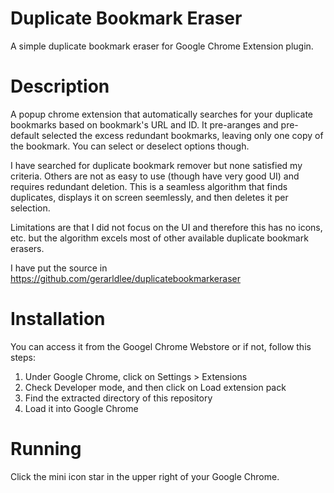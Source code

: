 # Duplicate Bookmark Eraser
A simple duplicate bookmark eraser for Google Chrome Extension plugin.

# Description
A popup chrome extension that automatically searches for your duplicate bookmarks based on bookmark's URL and ID. It pre-aranges and pre-default selected the excess redundant bookmarks, leaving only one copy of the bookmark. You can select or deselect options though.

I have searched for duplicate bookmark remover but none satisfied my criteria. Others are not as easy to use (though have very good UI) and requires redundant deletion. This is a seamless algorithm that finds duplicates, displays it on screen seemlessly, and then deletes it per selection.

Limitations are that I did not focus on the UI and therefore this has no icons, etc. but the algorithm excels most of other available duplicate bookmark erasers.

I have put the source in https://github.com/gerarldlee/duplicatebookmarkeraser

# Installation

You can access it from the Googel Chrome Webstore or if not, follow this steps:

1. Under Google Chrome, click on Settings > Extensions
2. Check Developer mode, and then click on Load extension pack
3. Find the extracted directory of this repository
4. Load it into Google Chrome

# Running

Click the mini icon star in the upper right of your Google Chrome.
